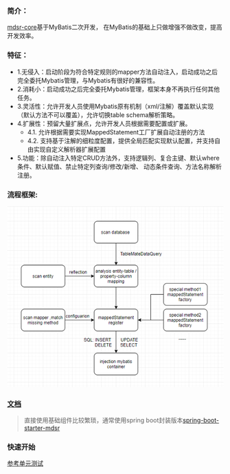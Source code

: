 ### 简介：
[mdsr-core](.)基于MyBatis二次开发，
在MyBatis的基础上只做增强不做改变，提高开发效率。

### 特征：
-   1.无侵入：启动阶段为符合特定规则的mapper方法自动注入，启动成功之后完全委托Mybatis管理，与Mybatis有很好的兼容性。
-   2.消耗小：启动成功之后完全委托Mybatis管理，框架本身不再执行任何其他任务。
-   3.灵活性：允许开发人员使用Mybatis原有机制（xml/注解）覆盖默认实现（默认方法不可以覆盖），允许切换table schema解析策略。
-   4.扩展性：预留大量扩展点，允许开发人员根据需要配置或扩展。
    -   4.1. 允许根据需要实现MappedStatement工厂扩展自动注册的方法 
    -   4.2. 支持基于注解的细粒度配置，提供全局匹配实现默认配置，并支持自由实现自定义解析器扩展配置
-   5.功能：除自动注入特定CRUD方法外，支持逻辑列、复合主键、默认where条件、默认赋值、禁止特定列查询/修改/新增、
    动态条件查询、方法名称解析注册。

### 流程框架:
<p align="center">
  <a>
   <img alt="Framework" src="Framework.jpg">
  </a>
</p>

### [文档](DOCUMENT.md)
>   直接使用基础组件比较繁琐，通常使用spring boot封装版本[spring-boot-starter-mdsr](../spring-boot-starter-mdsr)

### 快速开始
[参考单元测试](src/test/java/com/github/ibatis/statement/demo)

  
